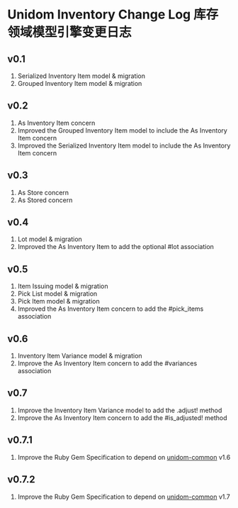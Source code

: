 # Unidom Inventory Change Log 库存领域模型引擎变更日志

## v0.1
1. Serialized Inventory Item model & migration
2. Grouped Inventory Item model & migration

## v0.2
1. As Inventory Item concern
2. Improved the Grouped Inventory Item model to include the As Inventory Item concern
3. Improved the Serialized Inventory Item model to include the As Inventory Item concern

## v0.3
1. As Store concern
2. As Stored concern

## v0.4
1. Lot model & migration
2. Improved the As Inventory Item to add the optional #lot association

## v0.5
1. Item Issuing model & migration
2. Pick List model & migration
3. Pick Item model & migration
4. Improved the As Inventory Item concern to add the #pick_items association

## v0.6
1. Inventory Item Variance model & migration
2. Improve the As Inventory Item concern to add the #variances association

## v0.7
1. Improve the Inventory Item Variance model to add the .adjust! method
2. Improve the As Inventory Item concern to add the #is_adjusted! method

## v0.7.1
1. Improve the Ruby Gem Specification to depend on [unidom-common](https://github.com/topbitdu/unidom-common) v1.6

## v0.7.2
1. Improve the Ruby Gem Specification to depend on [unidom-common](https://github.com/topbitdu/unidom-common) v1.7
